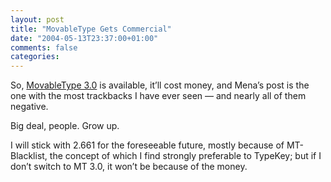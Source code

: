 ```yaml
---
layout: post
title: "MovableType Gets Commercial"
date: "2004-05-13T23:37:00+01:00"
comments: false
categories: 
---
```


<p>So, <a href="http://www.sixapart.com/corner/archives/2004/05/movable_type_de.shtml">MovableType 3.0</a> is available, it&#8217;ll cost money, and Mena&#8217;s post is the one with the most trackbacks I have ever seen &#8212; and nearly all of them negative.</p>

<p>Big deal, people. Grow up.</p>

<p>I will stick with 2.661 for the foreseeable future, mostly because of MT-Blacklist, the concept of which I find strongly preferable to TypeKey; but if I don&#8217;t switch to MT 3.0, it won&#8217;t be because of the money.</p>


